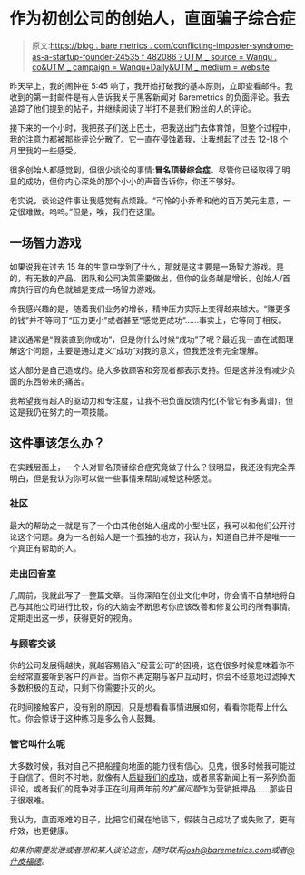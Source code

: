 # 作为初创公司的创始人，直面骗子综合症

> 原文:[https://blog . bare metrics . com/conflicting-imposter-syndrome-as-a-startup-founder-24535 f 482086？UTM _ source = Wanqu . co&UTM _ campaign = Wanqu+Daily&UTM _ medium = website](https://blog.baremetrics.com/confronting-imposter-syndrome-as-a-startup-founder-24535f482086?utm_source=wanqu.co&utm_campaign=Wanqu+Daily&utm_medium=website)

昨天早上，我的闹钟在 5:45 响了，我开始打破我的基本原则，立即查看邮件。我收到的第一封邮件是有人告诉我关于黑客新闻对 Baremetrics 的负面评论。我去追踪了他们提到的帖子，并继续阅读了半打不是我们粉丝的人的评论。

接下来的一个小时，我把孩子们送上巴士，把我送出门去体育馆，但整个过程中，我的注意力都被那些评论分散了。它一直在侵蚀着我，让我想起了过去 12-18 个月里我的一些感受。

很多创始人都感觉到，但很少谈论的事情:**冒名顶替综合症**。尽管你已经取得了明显的成功，但你内心深处的那个小小的声音告诉你，你还不够好。

老实说，谈论这件事让我感觉有点烦躁。“可怜的小乔希和他的百万美元生意，一定很难做。呜呜。”但是，唉，我们在这里。

## **一场智力游戏**

如果说我在过去 15 年的生意中学到了什么，那就是这主要是一场智力游戏。是的，有无数的产品、团队和公司决策需要做出，但你的业务越是增长，创始人/首席执行官的角色就越是变成一场智力游戏。

令我感兴趣的是，随着我们业务的增长，精神压力实际上变得越来越大。“赚更多的钱”并不等同于“压力更小”或者甚至“感觉更成功”……事实上，它等同于相反。

建议通常是“假装直到你成功”，但是你什么时候“成功”了呢？最近我一直在试图理解这个问题，主要是通过定义“成功”对我的意义，但我还没有完全理解。

这大部分是自己造成的。绝大多数顾客和旁观者都表示支持。但是这并没有减少负面的东西带来的痛苦。

我希望我有超人的驱动力和专注度，让我不把负面反馈内化(不管它有多离谱)，但这是我仍在努力的一项技能。

## 这件事该怎么办？

在实践层面上，一个人对冒名顶替综合症究竟做了什么？很明显，我还没有完全弄明白，但是我认为你可以做一些事情来帮助减轻这种感觉。

### **社区**

最大的帮助之一就是有了一个由其他创始人组成的小型社区，我可以和他们公开讨论这个问题。身为一名创始人是一个孤独的地方，我认为，知道自己并不是唯一一个真正有帮助的人。

### **走出回音室**

几周前，我就此写了一整篇文章。当你深陷在创业文化中时，你会情不自禁地将自己与其他公司进行比较，你的大脑会不断思考你应该改善和修复公司的所有事情。定期走出这一步，获得更好的视角。

### **与顾客交谈**

你的公司发展得越快，就越容易陷入“经营公司”的困境，这在很多时候意味着你不会经常直接听到客户的声音。当你不再定期与客户互动时，你会不经意地过滤掉大多数积极的互动，只剩下你需要扑灭的火。

花时间接触客户，没有别的原因，只是想看看事情进展如何，看看你能帮上什么忙。你会惊讶于这种练习是多么令人鼓舞。

### **管它叫什么呢**

大多数时候，我对自己不把船撞向地面的能力很有信心。见鬼，很多时候我可能过于自信了。但时不时地，就像有人[质疑我们的成功](https://baremetrics.com/blog/is-your-company-really-only-doing-45-000-per-month)，或者黑客新闻上有一系列负面评论，或者我们的竞争对手正在利用两年前*的扩展问题*作为营销抵押品……那些日子很艰难。

我认为，直面艰难的日子，比把它们藏在地毯下，假装自己成功了或失败了，更有疗效，也更健康。

*如果你需要发泄或者想和某人谈论这些，随时联系[josh@baremetrics.com](mailto:josh@baremetrics.com)或者[@什皮福德](https://twitter.com/Shpigford)。*